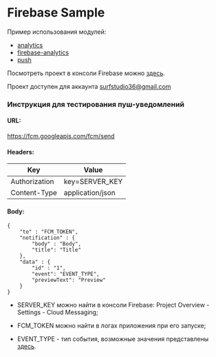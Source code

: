 # Firebase Sample

Пример использования модулей:
+ [analytics](../analytics)
+ [firebase-analytics](../firebase-analytics)
+ [push](../push)

Посмотреть проект в консоли Firebase можно [здесь](https://console.firebase.google.com/u/1/project/androidstandard-sample-7707a/overview).

Проект доступен для аккаунта surfstudio36@gmail.com

### Инструкция для тестирования пуш-уведомлений

#### URL:
https://fcm.googleapis.com/fcm/send

#### Headers:

Key | Value
--- | ---
Authorization | key=SERVER_KEY
Content-Type | application/json

#### Body:

```
{
    "to" : "FCM_TOKEN",
    "notification" : {
        "body" : "Body",
        "title": "Title"
    },
    "data" : {
        "id" : "1",
        "event": "EVENT_TYPE",
        "previewText": "Preview"
    }
}
```

+ SERVER_KEY можно найти в консоли Firebase:
Project Overview - Settings - Cloud Messaging;

+ FCM_TOKEN можно найти в логах приложения при его запуске;
+ EVENT_TYPE - тип события, возможные значения представлены [здесь](../firebase-sample/src/main/java/ru/surfstudio/android/firebase/sample/domain/notification/NotificationType.kt).